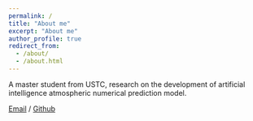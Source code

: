 ```yaml
---
permalink: /
title: "About me"
excerpt: "About me"
author_profile: true
redirect_from: 
  - /about/
  - /about.html
---
```


A master student from USTC, research on the development of artificial intelligence atmospheric numerical prediction model.

[Email](xiazh@mailustc.edu.cn) / [Github](https://github.com/xiazh18) 
